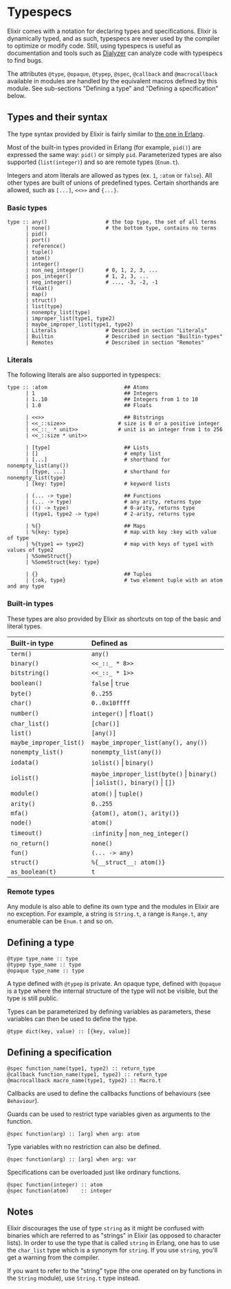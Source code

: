 # Typespecs

Elixir comes with a notation for declaring types and specifications. Elixir is
dynamically typed, and as such, typespecs are never used by the compiler to
optimize or modify code. Still, using typespecs is useful as documentation and
tools such as [Dialyzer](http://www.erlang.org/doc/man/dialyzer.html) can
analyze code with typespecs to find bugs.

The attributes `@type`, `@opaque`, `@typep`, `@spec`, `@callback` and
`@macrocallback` available in modules are handled by the equivalent macros
defined by this module. See sub-sections "Defining a type" and "Defining a
specification" below.

## Types and their syntax

The type syntax provided by Elixir is fairly similar to [the one in
Erlang](http://www.erlang.org/doc/reference_manual/typespec.html).

Most of the built-in types provided in Erlang (for example, `pid()`) are
expressed the same way: `pid()` or simply `pid`. Parameterized types are also
supported (`list(integer)`) and so are remote types (`Enum.t`).

Integers and atom literals are allowed as types (ex. `1`, `:atom` or
`false`). All other types are built of unions of predefined types. Certain
shorthands are allowed, such as `[...]`, `<<>>` and `{...}`.

### Basic types

    type :: any()                   # the top type, the set of all terms
          | none()                  # the bottom type, contains no terms
          | pid()
          | port()
          | reference()
          | tuple()
          | atom()
          | integer()
          | non_neg_integer()       # 0, 1, 2, 3, ...
          | pos_integer()           # 1, 2, 3, ...
          | neg_integer()           # ..., -3, -2, -1
          | float()
          | map()
          | struct()
          | list(type)
          | nonempty_list(type)
          | improper_list(type1, type2)
          | maybe_improper_list(type1, type2)
          | Literals                # Described in section "Literals"
          | Builtin                 # Described in section "Builtin-types"
          | Remotes                 # Described in section "Remotes"

### Literals

The following literals are also supported in typespecs:

    type :: :atom                         ## Atoms
          | 1                             ## Integers
          | 1..10                         ## Integers from 1 to 10
          | 1.0                           ## Floats

          | <<>>                          ## Bitstrings
          | <<_::size>>                 # size is 0 or a positive integer
          | <<_::_ * unit>>             # unit is an integer from 1 to 256
          | <<_::size * unit>>

          | [type]                        ## Lists
          | []                            # empty list
          | [...]                         # shorthand for nonempty_list(any())
          | [type, ...]                   # shorthand for nonempty_list(type)
          | [key: type]                   # keyword lists

          | (... -> type)                 ## Functions
          | (... -> type)                 # any arity, returns type
          | (() -> type)                  # 0-arity, returns type
          | (type1, type2 -> type)        # 2-arity, returns type

          | %{}                           ## Maps
          | %{key: type}                  # map with key :key with value of type
          | %{type1 => type2}             # map with keys of type1 with values of type2
          | %SomeStruct{}
          | %SomeStruct{key: type}

          | {}                            ## Tuples
          | {:ok, type}                   # two element tuple with an atom and any type

### Built-in types

These types are also provided by Elixir as shortcuts on top of the
basic and literal types.

Built-in type           | Defined as
:---------------------- | :---------
`term()`                | `any()`
`binary()`              | `<<_::_ * 8>>`
`bitstring()`           | `<<_::_ * 1>>`
`boolean()`             | `false` \| `true`
`byte()`                | `0..255`
`char()`                | `0..0x10ffff`
`number()`              | `integer()` \| `float()`
`char_list()`           | `[char()]`
`list()`                | `[any()]`
`maybe_improper_list()` | `maybe_improper_list(any(), any())`
`nonempty_list()`       | `nonempty_list(any())`
`iodata()`              | `iolist()` \| `binary()`
`iolist()`              | `maybe_improper_list(byte()` \| `binary()` \| `iolist(), binary()` \| `[])`
`module()`              | `atom()` \| `tuple()`
`arity()`               | `0..255`
`mfa()`                 | `{atom(), atom(), arity()}`
`node()`                | `atom()`
`timeout()`             | `:infinity` \| `non_neg_integer()`
`no_return()`           | `none()`
`fun()`                 | `(... -> any)`
`struct()`              | `%{__struct__: atom()}`
`as_boolean(t)`         | `t`

### Remote types

Any module is also able to define its own type and the modules in
Elixir are no exception. For example, a string is `String.t`, a
range is `Range.t`, any enumerable can be `Enum.t` and so on.

## Defining a type

    @type type_name :: type
    @typep type_name :: type
    @opaque type_name :: type

A type defined with `@typep` is private. An opaque type, defined with
`@opaque` is a type where the internal structure of the type will not be
visible, but the type is still public.

Types can be parameterized by defining variables as parameters, these variables
can then be used to define the type.

    @type dict(key, value) :: [{key, value}]

## Defining a specification

    @spec function_name(type1, type2) :: return_type
    @callback function_name(type1, type2) :: return_type
    @macrocallback macro_name(type1, type2) :: Macro.t

Callbacks are used to define the callbacks functions of behaviours (see
`Behaviour`).

Guards can be used to restrict type variables given as arguments to the
function.

    @spec function(arg) :: [arg] when arg: atom

Type variables with no restriction can also be defined.

    @spec function(arg) :: [arg] when arg: var

Specifications can be overloaded just like ordinary functions.

    @spec function(integer) :: atom
    @spec function(atom)    :: integer

## Notes

Elixir discourages the use of type `string` as it might be confused with
binaries which are referred to as "strings" in Elixir (as opposed to character
lists). In order to use the type that is called `string` in Erlang, one has to
use the `char_list` type which is a synonym for `string`. If you use `string`,
you'll get a warning from the compiler.

If you want to refer to the "string" type (the one operated on by functions in
the `String` module), use `String.t` type instead.